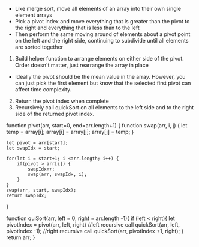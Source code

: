 - Like merge sort, move all elements of an array into their own single element arrays
- Pick a pivot index and move everything that is greater than the pivot to the right and everything that is less than to the left
- Then perform the same moving around of elements about a pivot point on the left and the right side, continuing to subdivide until all elements are sorted together

1. Build helper function to arrange elements on either side of the pivot. Order doesn't matter, just rearrange the array in place
- Ideally the pivot should be the mean value in the array. However, you can just pick the first element but know that the selected first pivot can affect time complexity.
2. Return the pivot index when complete
3. Recursively call quickSort on all elements to the left side and to the right side of the returned pivot index.


function pivot(arr, start=0, end=arr.length+1) {
    function swap(arr, i, j) {
        let temp = array[i];
        array[i] = array[j];
        array[j] = temp;
    }

    let pivot = arr[start];
    let swapIdx = start;
    
    for(let i = start+1; i <arr.length; i++) {
        if(pivot > arr[i]) {
            swapIdx++;
            swap(arr, swapIdx, i);
        }
    }
    swap(arr, start, swapIdx);
    return swapIdx;
}


function quiSort(arr, left = 0, right = arr.length -1){
    if (left < right){
        let pivotIndex = pivot(arr, left, right)
        //left recursive call
        quickSort(arr, left, pivotIndex -1);
        //right recursive call
        quickSort(arr, pivotIndex +1, right);
    }
    return arr;
}